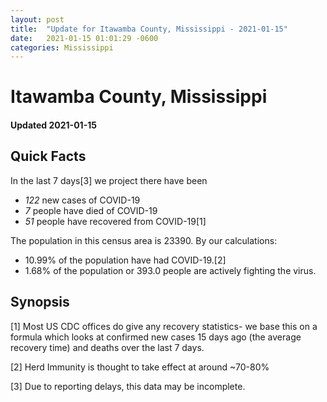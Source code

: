 ```yaml
---
layout: post
title:  "Update for Itawamba County, Mississippi - 2021-01-15"
date:   2021-01-15 01:01:29 -0600
categories: Mississippi
---
```


# Itawamba County, Mississippi
#### Updated 2021-01-15

## Quick Facts

In the last 7 days[3] we project there have been
- *122* new cases of COVID-19
- *7* people have died of COVID-19
- *51* people have recovered from COVID-19[1]

The population in this census area is 23390. By our calculations:
- 10.99% of the population have had COVID-19.[2]
- 1.68% of the population or 393.0 people are actively fighting the virus.

## Synopsis




[1] Most US CDC offices do give any recovery statistics- we base this on a formula which looks at confirmed new cases
15 days ago (the average recovery time) and deaths over the last 7 days.

[2] Herd Immunity is thought to take effect at around ~70-80%

[3] Due to reporting delays, this data may be incomplete.
 
    
